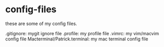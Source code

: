 config-files
==============

these are some of my config files.

.gitignore: mygit ignore file
.profile: my profile file
.vimrc: my vim/macvim config file
Macterminal/Patrick.terminal: my mac terminal config file
